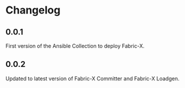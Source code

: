 # Changelog

## 0.0.1

First version of the Ansible Collection to deploy Fabric-X.

## 0.0.2

Updated to latest version of Fabric-X Committer and Fabric-X Loadgen.
